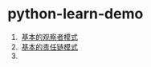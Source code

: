# python-learn-demo

1.  [基本的观察者模式](https://github.com/kucece/python-learn-demo/blob/master/design%20patterns/subject-observe(%E5%9F%BA%E6%9C%AC%E7%9A%84%E8%A7%82%E5%AF%9F%E8%80%85%E6%A8%A1%E5%BC%8F).py)
2.  [基本的责任链模式](https://github.com/kucece/python-learn-demo/blob/master/design%20patterns/dutyLinks(%E5%9F%BA%E6%9C%AC%E7%9A%84%E8%81%8C%E8%B4%A3%E9%93%BE%E6%A8%A1%E5%BC%8F)%20.py)
3.  
